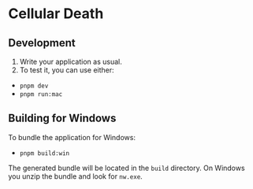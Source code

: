 # Cellular Death

## Development

1. Write your application as usual.
2. To test it, you can use either:
- `pnpm dev`
- `pnpm run:mac`

## Building for Windows

To bundle the application for Windows:
- `pnpm build:win`

The generated bundle will be located in the `build` directory.
On Windows you unzip the bundle and look for `nw.exe`.
